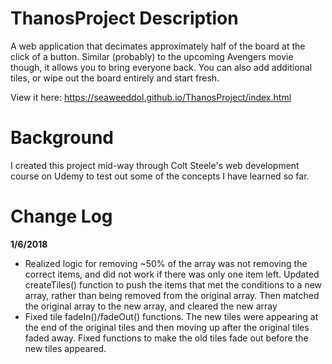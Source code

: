 # ThanosProject Description
A web application that decimates approximately half of the board at the click of a button. Similar (probably) to the upcoming Avengers movie though, it allows you to bring everyone back. You can also add additional tiles, or wipe out the board entirely and start fresh.

View it here: https://seaweeddol.github.io/ThanosProject/index.html

# Background
I created this project mid-way through Colt Steele's web development course on Udemy to test out some of the concepts I have learned so far.

# Change Log
**1/6/2018** 
- Realized logic for removing ~50% of the array was not removing the correct items, and did not work if there was only one item left. Updated createTiles() function to push the items that met the conditions to a new array, rather than being removed from the original array. Then matched the original array to the new array, and cleared the new array
- Fixed tile fadeIn()/fadeOut() functions. The new tiles were appearing at the end of the original tiles and then moving up after the original tiles faded away. Fixed functions to make the old tiles fade out before the new tiles appeared.
